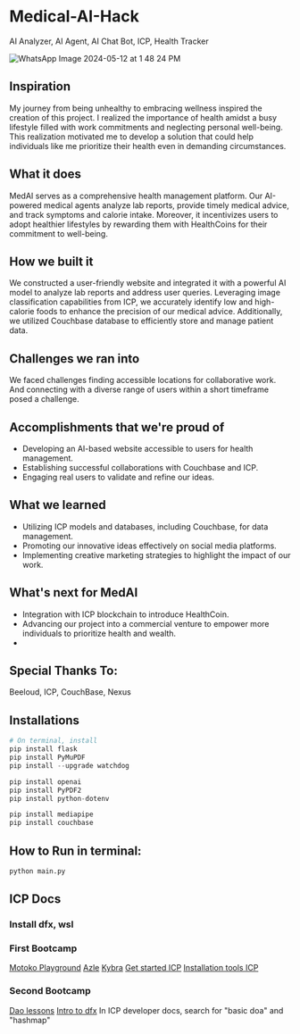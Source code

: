 # Medical-AI-Hack
AI Analyzer, AI Agent, AI Chat Bot, ICP, Health Tracker

![WhatsApp Image 2024-05-12 at 1 48 24 PM](https://github.com/MaryamZahiri/Medical-AI-Hack/assets/22878490/0331c67f-88de-4f32-969f-73d53faf490e)

## Inspiration
My journey from being unhealthy to embracing wellness inspired the creation of this project. I realized the importance of health amidst a busy lifestyle filled with work commitments and neglecting personal well-being. This realization motivated me to develop a solution that could help individuals like me prioritize their health even in demanding circumstances.

## What it does
MedAI serves as a comprehensive health management platform. Our AI-powered medical agents analyze lab reports, provide timely medical advice, and track symptoms and calorie intake. Moreover, it incentivizes users to adopt healthier lifestyles by rewarding them with HealthCoins for their commitment to well-being.

## How we built it
We constructed a user-friendly website and integrated it with a powerful AI model to analyze lab reports and address user queries. Leveraging image classification capabilities from ICP, we accurately identify low and high-calorie foods to enhance the precision of our medical advice. Additionally, we utilized Couchbase database to efficiently store and manage patient data.

## Challenges we ran into
We faced challenges finding accessible locations for collaborative work. And connecting with a diverse range of users within a short timeframe posed a challenge.
## Accomplishments that we're proud of
- Developing an AI-based website accessible to users for health management.
- Establishing successful collaborations with Couchbase and ICP.
- Engaging real users to validate and refine our ideas.
## What we learned
- Utilizing ICP models and databases, including Couchbase, for data management.
- Promoting our innovative ideas effectively on social media platforms.
- Implementing creative marketing strategies to highlight the impact of our work.
## What's next for MedAI
- Integration with ICP blockchain to introduce HealthCoin.
- Advancing our project into a commercial venture to empower more individuals to prioritize health and wealth.
- 
## Special Thanks To:
Beeloud, ICP, CouchBase, Nexus

## Installations
```python 
# On terminal, install
pip install flask
pip install PyMuPDF
pip install --upgrade watchdog

pip install openai
pip install PyPDF2
pip install python-dotenv

pip install mediapipe
pip install couchbase
```

## How to Run in terminal:
```python
python main.py
```
## ICP Docs
### Install dfx, wsl
### First Bootcamp
[Motoko Playground](https://m7sm4-2iaaa-aaaab-qabra-cai.raw.ic0.app/)
[Azle](https://demergent-labs.github.io/azle/)
[Kybra](https://demergent-labs.github.io/kybra/the_kybra_book.html)
[Get started ICP](https://internetcomputer.org/docs/current/developer-docs/getting-started/overview-of-icp)
[Installation tools ICP](https://internetcomputer.org/docs/current/developer-docs/getting-started/install/)
### Second Bootcamp
[Dao lessons](https://nnri3-7qaaa-aaaaj-qa3qa-cai.icp0.io/)
[Intro to dfx](https://internetcomputer.org/docs/current/tutorials/developer-journey/level-0/intro-dfx)
In ICP developer docs, search for "basic doa" and "hashmap" 